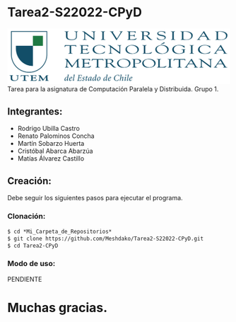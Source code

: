 # Tarea2-S22022-CPyD
![Image_text](/Logo_UTEM.jpg)
Tarea para la asignatura de Computación Paralela y Distribuida. Grupo 1.
## Integrantes:
* Rodrigo Ubilla Castro
* Renato Palominos Concha
* Martín Sobarzo Huerta
* Cristóbal Abarca Abarzúa
* Matías Álvarez Castillo

## Creación:
Debe seguir los siguientes pasos para ejecutar el programa.

### Clonación:
```
$ cd *Mi_Carpeta_de_Repositorios*
$ git clone https://github.com/Meshdako/Tarea2-S22022-CPyD.git
$ cd Tarea2-CPyD
```

### Modo de uso:

PENDIENTE

# Muchas gracias.
